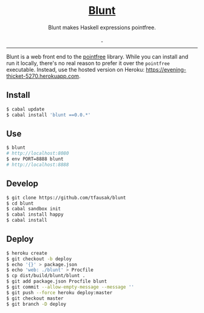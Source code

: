 <h1 align="center">
    <a href="https://github.com/tfausak/blunt">
        Blunt
    </a>
</h1>

<p align="center">
    Blunt makes Haskell expressions pointfree.
</p>

<p align="center">
    <a href="https://hackage.haskell.org/package/blunt">
        <img alt="" src="https://img.shields.io/hackage/v/blunt.svg">
    </a>
    <a href="http://packdeps.haskellers.com/feed?needle=blunt">
        <img alt="" src="https://img.shields.io/hackage-deps/v/blunt.svg">
    </a>
</p>

<hr>

Blunt is a web front end to the [pointfree][] library. While you can install
and run it locally, there's no real reason to prefer it over the `pointfree`
executable. Instead, use the hosted version on Heroku:
<https://evening-thicket-5270.herokuapp.com>.

## Install

``` sh
$ cabal update
$ cabal install 'blunt ==0.0.*'
```

## Use

``` sh
$ blunt
# http://localhost:8080
$ env PORT=8888 blunt
# http://localhost:8888
```

## Develop

``` sh
$ git clone https://github.com/tfausak/blunt
$ cd blunt
$ cabal sandbox init
$ cabal install happy
$ cabal install
```

## Deploy

``` sh
$ heroku create
$ git checkout -b deploy
$ echo '{}' > package.json
$ echo 'web: ./blunt' > Procfile
$ cp dist/build/blunt/blunt .
$ git add package.json Procfile blunt
$ git commit --allow-empty-message --message ''
$ git push --force heroku deploy:master
$ git checkout master
$ git branch -D deploy
```

[pointfree]: http://hackage.haskell.org/package/pointfree

